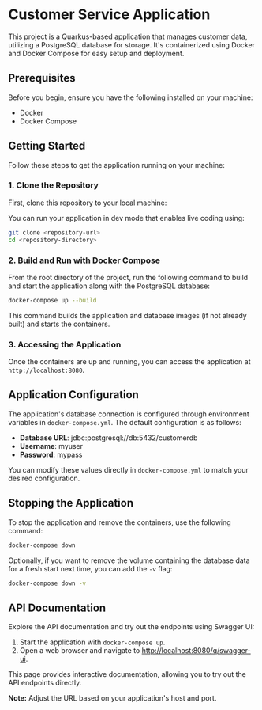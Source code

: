 # Customer Service Application

This project is a Quarkus-based application that manages customer data, utilizing a PostgreSQL database for storage. It's containerized using Docker and Docker Compose for easy setup and deployment.


## Prerequisites

Before you begin, ensure you have the following installed on your machine:
- Docker
- Docker Compose

## Getting Started

Follow these steps to get the application running on your machine:

### 1. Clone the Repository

First, clone this repository to your local machine:

You can run your application in dev mode that enables live coding using:
```bash
git clone <repository-url>
cd <repository-directory>
```
### 2. Build and Run with Docker Compose

From the root directory of the project, run the following command to build and start the application along with the PostgreSQL database:
```bash
docker-compose up --build
```
This command builds the application and database images (if not already built) and starts the containers.

### 3. Accessing the Application

Once the containers are up and running, you can access the application at `http://localhost:8080`.


## Application Configuration

The application's database connection is configured through environment variables in `docker-compose.yml`. The default configuration is as follows:

- **Database URL**: jdbc:postgresql://db:5432/customerdb
- **Username**: myuser
- **Password**: mypass

You can modify these values directly in `docker-compose.yml` to match your desired configuration.

## Stopping the Application

To stop the application and remove the containers, use the following command: 
```bash
docker-compose down
```

Optionally, if you want to remove the volume containing the database data for a fresh start next time, you can add the `-v` flag:
```bash 
docker-compose down -v
```

## API Documentation

Explore the API documentation and try out the endpoints using Swagger UI: 

1. Start the application with `docker-compose up`.
2. Open a web browser and navigate to [http://localhost:8080/q/swagger-ui](http://localhost:8080/q/swagger-ui).

This page provides interactive documentation, allowing you to try out the API endpoints directly.

**Note:** Adjust the URL based on your application's host and port.
